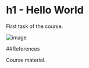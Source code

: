 # h1 - Hello World

First task of the course.

![image](https://github.com/user-attachments/assets/f215cfb7-ec26-4e48-8eaa-82b38bfe656c)


##References

Course material.

